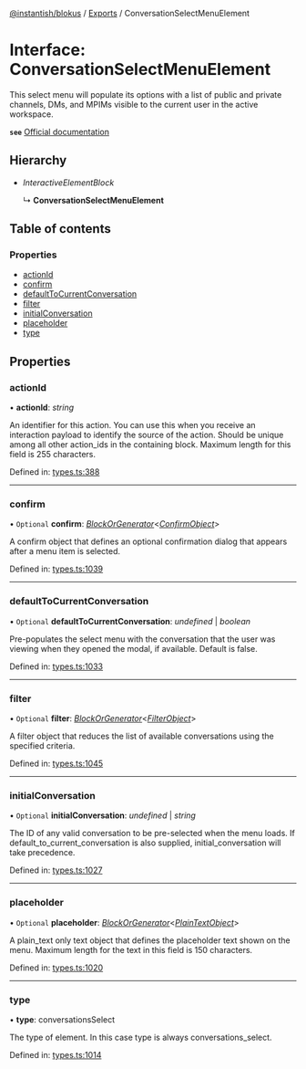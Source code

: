 [@instantish/blokus](../README.md) / [Exports](../modules.md) / ConversationSelectMenuElement

# Interface: ConversationSelectMenuElement

This select menu will populate its options with a list of public and private
channels, DMs, and MPIMs visible to the current user in the active workspace.

**`see`** [Official documentation](https://api.slack.com/reference/block-kit/block-elements#conversation_select)

## Hierarchy

* *InteractiveElementBlock*

  ↳ **ConversationSelectMenuElement**

## Table of contents

### Properties

- [actionId](conversationselectmenuelement.md#actionid)
- [confirm](conversationselectmenuelement.md#confirm)
- [defaultToCurrentConversation](conversationselectmenuelement.md#defaulttocurrentconversation)
- [filter](conversationselectmenuelement.md#filter)
- [initialConversation](conversationselectmenuelement.md#initialconversation)
- [placeholder](conversationselectmenuelement.md#placeholder)
- [type](conversationselectmenuelement.md#type)

## Properties

### actionId

• **actionId**: *string*

An identifier for this action. You can use this when you receive an
interaction payload to identify the source of the action. Should be unique
among all other action_ids in the containing block. Maximum length for
this field is 255 characters.

Defined in: [types.ts:388](https://github.com/instantish/blokus/blob/f10405c/src/types.ts#L388)

___

### confirm

• `Optional` **confirm**: [*BlockOrGenerator*](../modules.md#blockorgenerator)<[*ConfirmObject*](confirmobject.md)\>

A confirm object that defines an optional confirmation dialog that
appears after a menu item is selected.

Defined in: [types.ts:1039](https://github.com/instantish/blokus/blob/f10405c/src/types.ts#L1039)

___

### defaultToCurrentConversation

• `Optional` **defaultToCurrentConversation**: *undefined* \| *boolean*

Pre-populates the select menu with the conversation that the user was
viewing when they opened the modal, if available. Default is false.

Defined in: [types.ts:1033](https://github.com/instantish/blokus/blob/f10405c/src/types.ts#L1033)

___

### filter

• `Optional` **filter**: [*BlockOrGenerator*](../modules.md#blockorgenerator)<[*FilterObject*](filterobject.md)\>

A filter object that reduces the list of available conversations using the
specified criteria.

Defined in: [types.ts:1045](https://github.com/instantish/blokus/blob/f10405c/src/types.ts#L1045)

___

### initialConversation

• `Optional` **initialConversation**: *undefined* \| *string*

The ID of any valid conversation to be pre-selected when the menu loads.
If default_to_current_conversation is also supplied, initial_conversation
will take precedence.

Defined in: [types.ts:1027](https://github.com/instantish/blokus/blob/f10405c/src/types.ts#L1027)

___

### placeholder

• `Optional` **placeholder**: [*BlockOrGenerator*](../modules.md#blockorgenerator)<[*PlainTextObject*](plaintextobject.md)\>

A plain_text only text object that defines the placeholder text shown on
the menu. Maximum length for the text in this field is 150 characters.

Defined in: [types.ts:1020](https://github.com/instantish/blokus/blob/f10405c/src/types.ts#L1020)

___

### type

• **type**: conversationsSelect

The type of element. In this case type is always conversations_select.

Defined in: [types.ts:1014](https://github.com/instantish/blokus/blob/f10405c/src/types.ts#L1014)
